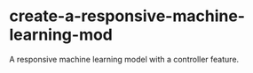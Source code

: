 # create-a-responsive-machine-learning-mod
A responsive machine learning model with a controller feature.
